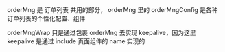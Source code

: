 orderMng 是 订单列表 共用的部分， orderMng 里的 orderMngConfig 是各种 订单列表的个性化配置、组件

orderMngWrap 只是通过包裹 orderMng 去实现 keepalive，因为这里 keepalive 是通过 include 页面组件的 name 实现的
